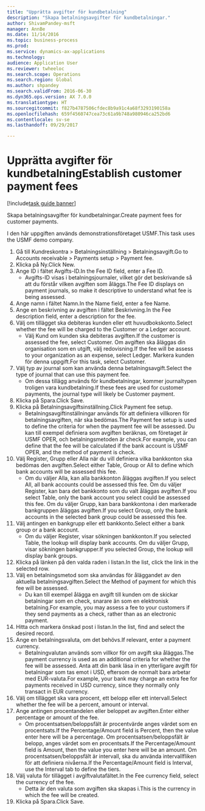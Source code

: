 ```yaml
--- 
title: "Upprätta avgifter för kundbetalning"
description: "Skapa betalningsavgifter för kundbetalningar."
author: ShivamPandey-msft
manager: AnnBe
ms.date: 11/14/2016
ms.topic: business-process
ms.prod: 
ms.service: dynamics-ax-applications
ms.technology: 
audience: Application User
ms.reviewer: twheeloc
ms.search.scope: Operations
ms.search.region: Global
ms.author: shpandey
ms.search.validFrom: 2016-06-30
ms.dyn365.ops.version: AX 7.0.0
ms.translationtype: HT
ms.sourcegitcommit: f827b4787506cfdec8b9a91c4a68f3293190158a
ms.openlocfilehash: 659f4560747cea73c61a9b748a980946ca252bd6
ms.contentlocale: sv-se
ms.lasthandoff: 09/29/2017

---
```

# <a name="establish-customer-payment-fees"></a><span data-ttu-id="e9e4a-103">Upprätta avgifter för kundbetalning</span><span class="sxs-lookup"><span data-stu-id="e9e4a-103">Establish customer payment fees</span></span>

[!include[task guide banner](../../includes/task-guide-banner.md)]

<span data-ttu-id="e9e4a-104">Skapa betalningsavgifter för kundbetalningar.</span><span class="sxs-lookup"><span data-stu-id="e9e4a-104">Create payment fees for customer payments.</span></span>

<span data-ttu-id="e9e4a-105">I den här uppgiften används demonstrationsföretaget USMF.</span><span class="sxs-lookup"><span data-stu-id="e9e4a-105">This task uses the USMF demo company.</span></span>

1. <span data-ttu-id="e9e4a-106">Gå till Kundreskontra > Betalningsinställning > Betalningsavgift.</span><span class="sxs-lookup"><span data-stu-id="e9e4a-106">Go to Accounts receivable > Payments setup > Payment fee.</span></span>
2. <span data-ttu-id="e9e4a-107">Klicka på Ny.</span><span class="sxs-lookup"><span data-stu-id="e9e4a-107">Click New.</span></span>
3. <span data-ttu-id="e9e4a-108">Ange ID i fältet Avgifts-ID.</span><span class="sxs-lookup"><span data-stu-id="e9e4a-108">In the Fee ID field, enter a Fee ID.</span></span>
    * <span data-ttu-id="e9e4a-109">Avgifts-ID visas i betalningsjournaler, vilket gör det beskrivande så att du förstår vilken avgiften som åläggs.</span><span class="sxs-lookup"><span data-stu-id="e9e4a-109">The Fee ID displays on payment journals, so make it descriptive to understand what fee is being assessed.</span></span>  
4. <span data-ttu-id="e9e4a-110">Ange namn i fältet Namn.</span><span class="sxs-lookup"><span data-stu-id="e9e4a-110">In the Name field, enter a fee Name.</span></span>
5. <span data-ttu-id="e9e4a-111">Ange en beskrivning av avgiften i fältet Beskrivning.</span><span class="sxs-lookup"><span data-stu-id="e9e4a-111">In the Fee description field, enter a description for the fee.</span></span>
6. <span data-ttu-id="e9e4a-112">Välj om tillägget ska debiteras kunden eller ett huvudbokskonto.</span><span class="sxs-lookup"><span data-stu-id="e9e4a-112">Select whether the fee will be charged to the Customer or a Ledger account.</span></span>
    * <span data-ttu-id="e9e4a-113">Välj Kund om kunden ska debiteras avgiften.</span><span class="sxs-lookup"><span data-stu-id="e9e4a-113">If the customer is assessed the fee, select Customer.</span></span> <span data-ttu-id="e9e4a-114">Om avgiften ska åläggas din organisation som en utgift, välj redovisning.</span><span class="sxs-lookup"><span data-stu-id="e9e4a-114">If the fee will be assess to your organization as an expense, select Ledger.</span></span> <span data-ttu-id="e9e4a-115">Markera kunden för denna uppgift.</span><span class="sxs-lookup"><span data-stu-id="e9e4a-115">For this task, select Customer.</span></span>  
7. <span data-ttu-id="e9e4a-116">Välj typ av journal som kan använda denna betalningsavgift.</span><span class="sxs-lookup"><span data-stu-id="e9e4a-116">Select the type of  journal that can use this payment fee.</span></span>
    * <span data-ttu-id="e9e4a-117">Om dessa tillägg används för kundbetalningar, kommer journaltypen troligen vara kundbetalning.</span><span class="sxs-lookup"><span data-stu-id="e9e4a-117">If these fees are used for customer payments, the journal type will likely be Customer payment.</span></span>  
8. <span data-ttu-id="e9e4a-118">Klicka på Spara.</span><span class="sxs-lookup"><span data-stu-id="e9e4a-118">Click Save.</span></span>
9. <span data-ttu-id="e9e4a-119">Klicka på Betalningsavgiftsinställning.</span><span class="sxs-lookup"><span data-stu-id="e9e4a-119">Click Payment fee setup.</span></span>
    * <span data-ttu-id="e9e4a-120">Betalningsavgiftinställningar används för att definiera villkoren för betalningsavgiften, när ska bedömas.</span><span class="sxs-lookup"><span data-stu-id="e9e4a-120">The Payment fee setup is used to define the criteria for when the payment fee will be assessed.</span></span>  <span data-ttu-id="e9e4a-121">Du kan till exempel definiera som avgiften beräknas, om företaget är USMF OPER, och betalningsmetoden är check.</span><span class="sxs-lookup"><span data-stu-id="e9e4a-121">For example, you can define that the fee will be calculated if the bank account is USMF OPER, and the method of payment is check.</span></span>  
10. <span data-ttu-id="e9e4a-122">Välj Register, Grupp eller Alla när du vill definiera vilka bankkonton ska bedömas den avgiften.</span><span class="sxs-lookup"><span data-stu-id="e9e4a-122">Select either Table, Group or All to define which bank accounts will be assessed this fee.</span></span>
    * <span data-ttu-id="e9e4a-123">Om du väljer Alla, kan alla bankkonton åläggas avgiften.</span><span class="sxs-lookup"><span data-stu-id="e9e4a-123">If you select All, all bank accounts could be assessed this fee.</span></span>  <span data-ttu-id="e9e4a-124">Om du väljer Register, kan bara det bankkonto som du valt åläggas avgiften.</span><span class="sxs-lookup"><span data-stu-id="e9e4a-124">If you select Table, only the bank account you select could be assessed this fee.</span></span> <span data-ttu-id="e9e4a-125">Om du väljer Grupp, kan bara bankkontona i den markerade bankgruppen åläggas avgiften.</span><span class="sxs-lookup"><span data-stu-id="e9e4a-125">If you select Group, only the bank accounts in the selected bank group could be assessed this fee.</span></span>  
11. <span data-ttu-id="e9e4a-126">Välj antingen en bankgrupp eller ett bankkonto.</span><span class="sxs-lookup"><span data-stu-id="e9e4a-126">Select either a bank group or a bank account.</span></span>
    * <span data-ttu-id="e9e4a-127">Om du väljer Register, visar sökningen bankkonton.</span><span class="sxs-lookup"><span data-stu-id="e9e4a-127">If you selected Table, the lookup will display bank accounts.</span></span> <span data-ttu-id="e9e4a-128">Om du väljer Grupp, visar sökningen bankgrupper.</span><span class="sxs-lookup"><span data-stu-id="e9e4a-128">If you selected Group, the lookup will display bank groups.</span></span>  
12. <span data-ttu-id="e9e4a-129">Klicka på länken på den valda raden i listan.</span><span class="sxs-lookup"><span data-stu-id="e9e4a-129">In the list, click the link in the selected row.</span></span>
13. <span data-ttu-id="e9e4a-130">Välj en betalningsmetod som ska användas för åläggandet av den aktuella betalningsavgiften.</span><span class="sxs-lookup"><span data-stu-id="e9e4a-130">Select the Method of payment for which this fee will be assessed.</span></span>
    * <span data-ttu-id="e9e4a-131">Du kan till exempel ålägga en avgift till kunden om de skickar betalningar som en check, snarare än som en elektronisk betalning.</span><span class="sxs-lookup"><span data-stu-id="e9e4a-131">For example, you may assess a fee to your customers if they send payments as a check, rather than as an electronic payment.</span></span>  
14. <span data-ttu-id="e9e4a-132">Hitta och markera önskad post i listan.</span><span class="sxs-lookup"><span data-stu-id="e9e4a-132">In the list, find and select the desired record.</span></span>
15. <span data-ttu-id="e9e4a-133">Ange en betalningsvaluta, om det behövs.</span><span class="sxs-lookup"><span data-stu-id="e9e4a-133">If relevant, enter a payment currency.</span></span>
    * <span data-ttu-id="e9e4a-134">Betalningvalutan används som villkor för om avgift ska åläggas.</span><span class="sxs-lookup"><span data-stu-id="e9e4a-134">The payment currency is used as an additional criteria for whether the fee will be assessed.</span></span>  <span data-ttu-id="e9e4a-135">Anta att din bank läsa in en ytterligare avgift för betalningar som tas emot i USD, eftersom de normalt bara arbetar med EUR-valuta.</span><span class="sxs-lookup"><span data-stu-id="e9e4a-135">For example, your bank may charge an extra fee for payments received in USD currency, since they normally only transact in EUR currency.</span></span>  
16. <span data-ttu-id="e9e4a-136">Välj om tillägget ska vara procent, ett belopp eller ett intervall.</span><span class="sxs-lookup"><span data-stu-id="e9e4a-136">Select whether the fee will be a percent, amount or interval.</span></span>
17. <span data-ttu-id="e9e4a-137">Ange antingen procentandelen eller beloppet av avgiften.</span><span class="sxs-lookup"><span data-stu-id="e9e4a-137">Enter either percentage or amount of the fee.</span></span>
    * <span data-ttu-id="e9e4a-138">Om procentsatsen/beloppsfält är procentvärde anges värdet som en procentsats.</span><span class="sxs-lookup"><span data-stu-id="e9e4a-138">If the Percentage/Amount field is Percent, then the value enter here will be a percentage.</span></span> <span data-ttu-id="e9e4a-139">Om procentsatsen/beloppsfält är belopp, anges värdet som en procentsats.</span><span class="sxs-lookup"><span data-stu-id="e9e4a-139">If the Percentage/Amount field is Amount, then the value you enter here will be an amount.</span></span> <span data-ttu-id="e9e4a-140">Om procentsatsen/beloppsfält är intervall, ska du använda intervallfliken för att definiera nivåerna.</span><span class="sxs-lookup"><span data-stu-id="e9e4a-140">If the Percentage/Amount field is Interval, use the Interval tab to define the tiers.</span></span>  
18. <span data-ttu-id="e9e4a-141">Välj valuta för tillägget i avgiftvalutafältet.</span><span class="sxs-lookup"><span data-stu-id="e9e4a-141">In the Fee currency field, select the currency of the fee.</span></span>
    * <span data-ttu-id="e9e4a-142">Detta är den valuta som avgiften ska skapas i.</span><span class="sxs-lookup"><span data-stu-id="e9e4a-142">This is the currency in which the fee will be created.</span></span>  
19. <span data-ttu-id="e9e4a-143">Klicka på Spara.</span><span class="sxs-lookup"><span data-stu-id="e9e4a-143">Click Save.</span></span>


